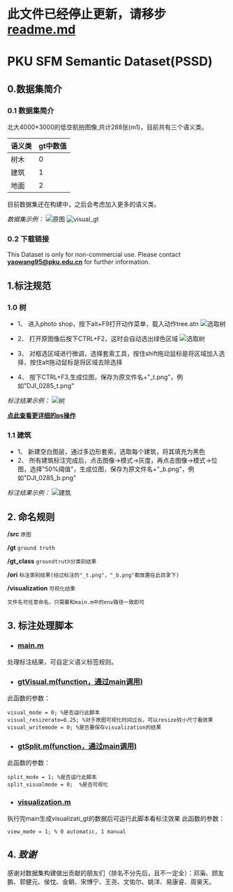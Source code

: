 # 此文件已经停止更新，请移步[readme.md](readme.md)
# PKU SFM Semantic Dataset(PSSD)

## 0.数据集简介
### 0.1 数据集简介
北大4000*3000的低空航拍图像,共计288张(m1)，目前共有三个语义类。

|语义类|gt中数值|
|------|------|
|树木  |  0   |
|建筑  |  1   |
|地面  |  2   |

目前数据集还在构建中，之后会考虑加入更多的语义类。

*数据集示例：*
![原图](img/DJI_0285.JPG)
![visual_gt](img/DJI_0285_visual_gt.png)

### 0.2 下载链接
This Dataset is only for non-commercial use. Please contact **yaowang95@pku.edu.cn** for further information.


## 1.标注规范
### 1.0  树
- 1、 进入photo shop，按下alt+F9打开动作菜单，载入动作tree.atn
![选取树](img/action.png)
- 2、 打开原图像后按下CTRL+F2，这时会自动选出绿色区域
![选取树](img/selection.png)

- 3、 对框选区域进行微调，选择套索工具，按住shift拖动鼠标是将区域加入选择，按住alt拖动鼠标是将区域去除选择
- 4、 按下CTRL+F3,生成位图，保存为原文件名+"_t.png"，例如"DJI_0285_t.png"

*标注结果示例：*
![树](img/DJI_0285_t.png)

**[点此查看更详细的ps操作](tree.pdf)**

### 1.1 建筑
- 1、 新建空白图层，通过多边形套索，选取每个建筑，将其填充为黑色
- 2、 所有建筑标注完成后，点击图像->模式->灰度，再点击图像->模式->位图，选择"50%阈值"，生成位图，保存为原文件名+"_b.png"，例如"DJI_0285_b.png"

*标注结果示例：*
![建筑](img/DJI_0285_b.png)

## 2. 命名规则

**/src**  ```原图```

**/gt**  ```ground truth```

**/gt_class** ```groundtruth分类别结果```

**/ori**  ```标注类别结果(经过标注的"_t.png"，"_b.png"都放置在此目录下)```

**/visualization** ```可视化结果```
```
文件名可任意命名，只需要和main.m中的env路径一致即可
```


## 3. 标注处理脚本

- ### [main.m](script/main.m)
处理标注结果，可自定义语义标签规则。

- ### [gtVisual.m(function，通过main调用)](script/gtVisual.m)
此函数的参数：
```
visual_mode = 0; %是否运行此脚本
visual_resizerate=0.25; %对于原图可视化时间过长，可以resize较小尺寸看效果
visual_writemode = 0; %是否要保存visualization的结果
```
- ### [gtSplit.m(function，通过main调用)](script/gtSplit.m)
此函数的参数：
```
split_mode = 1; %是否运行此脚本
split_visualmode = 0;  %是否可视化
```

- ### [visualization.m](script/visualization.m)
执行完main生成visualizati_gt的数据后可运行此脚本看标注效果
此函数的参数：
```
view_mode = 1; % 0 automatic, 1 manual
```

## 4. ***致谢***
感谢对数据集构建做出贡献的朋友们（排名不分先后，且不一定全）：邓枭、顾友鹏、郭健元、侯忱、金朝、宋博宁、王尧、文佑尔、姚洋、易康睿、周昊天。
